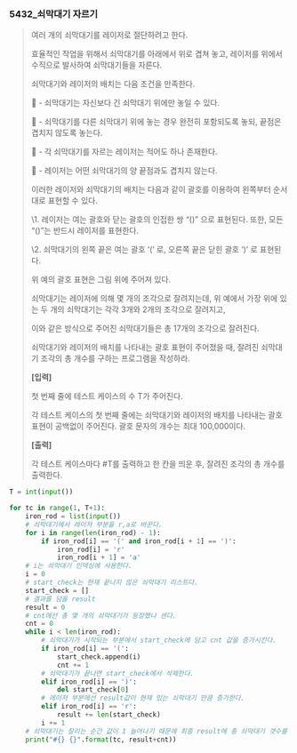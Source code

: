 ### 5432_쇠막대기 자르기

> 여러 개의 쇠막대기를 레이저로 절단하려고 한다.
>
> 효율적인 작업을 위해서 쇠막대기를 아래에서 위로 겹쳐 놓고, 레이저를 위에서 수직으로 발사하여 쇠막대기들을 자른다.
>
> 쇠막대기와 레이저의 배치는 다음 조건을 만족한다.
>
>  - 쇠막대기는 자신보다 긴 쇠막대기 위에만 놓일 수 있다.
>
>  - 쇠막대기를 다른 쇠막대기 위에 놓는 경우 완전히 포함되도록 놓되, 끝점은 겹치지 않도록 놓는다.
>
>  - 각 쇠막대기를 자르는 레이저는 적어도 하나 존재한다.
>
>  - 레이저는 어떤 쇠막대기의 양 끝점과도 겹치지 않는다.
>
> 이러한 레이저와 쇠막대기의 배치는 다음과 같이 괄호를 이용하여 왼쪽부터 순서대로 표현할 수 있다.
>
>   \1. 레이저는 여는 괄호와 닫는 괄호의 인접한 쌍 “()” 으로 표현된다. 또한, 모든 “()”는 반드시 레이저를 표현한다.
>
>   \2. 쇠막대기의 왼쪽 끝은 여는 괄호 ‘(’ 로, 오른쪽 끝은 닫힌 괄호 ‘)’ 로 표현된다.
>
> 위 예의 괄호 표현은 그림 위에 주어져 있다.
>
> 쇠막대기는 레이저에 의해 몇 개의 조각으로 잘려지는데, 위 예에서 가장 위에 있는 두 개의 쇠막대기는 각각 3개와 2개의 조각으로 잘려지고,
>
> 이와 같은 방식으로 주어진 쇠막대기들은 총 17개의 조각으로 잘려진다.
>
> 쇠막대기와 레이저의 배치를 나타내는 괄호 표현이 주어졌을 때, 잘려진 쇠막대기 조각의 총 개수를 구하는 프로그램을 작성하라.
>
> 
> **[입력]**
>
> 첫 번째 줄에 테스트 케이스의 수 T가 주어진다.
>
> 각 테스트 케이스의 첫 번째 줄에는 쇠막대기와 레이저의 배치를 나타내는 괄호 표현이 공백없이 주어진다. 괄호 문자의 개수는 최대 100,000이다.
>
> **[출력]**
>
> 각 테스트 케이스마다 #T를 출력하고 한 칸을 띄운 후, 잘려진 조각의 총 개수를 출력한다.



```python
T = int(input())

for tc in range(1, T+1):
    iron_rod = list(input())
    # 쇠막대기에서 레이저 부분을 r,a로 바꾼다.
    for i in range(len(iron_rod) - 1):
        if iron_rod[i] == '(' and iron_rod[i + 1] == ')':
            iron_rod[i] = 'r'
            iron_rod[i + 1] = 'a'
    # i는 쇠막대기 인덱싱에 사용한다.
    i = 0
    # start_check는 현재 끝나지 않은 쇠막대기 리스트다.
    start_check = []
    # 결과를 담을 result
    result = 0
    # cnt에선 총 몇 개의 쇠막대기가 등장했나 센다.
    cnt = 0
    while i < len(iron_rod):
        # 쇠막대기가 시작되는 부분에서 start_check에 담고 cnt 값을 증가시킨다.
        if iron_rod[i] == '(':
            start_check.append(i)
            cnt += 1
        # 쇠막대기가 끝나면 start_check에서 삭제한다.
        elif iron_rod[i] == ')':
            del start_check[0]
        # 레이저 부분에선 result값이 현재 있는 쇠막대기 만큼 증가한다.
        elif iron_rod[i] == 'r':
            result += len(start_check)
        i += 1
	# 쇠막대기는 잘리는 순간 값이 1 늘어나기 때문에 최종 result에 총 쇠막대기 갯수를 더해준다.
    print("#{} {}".format(tc, result+cnt))
```

